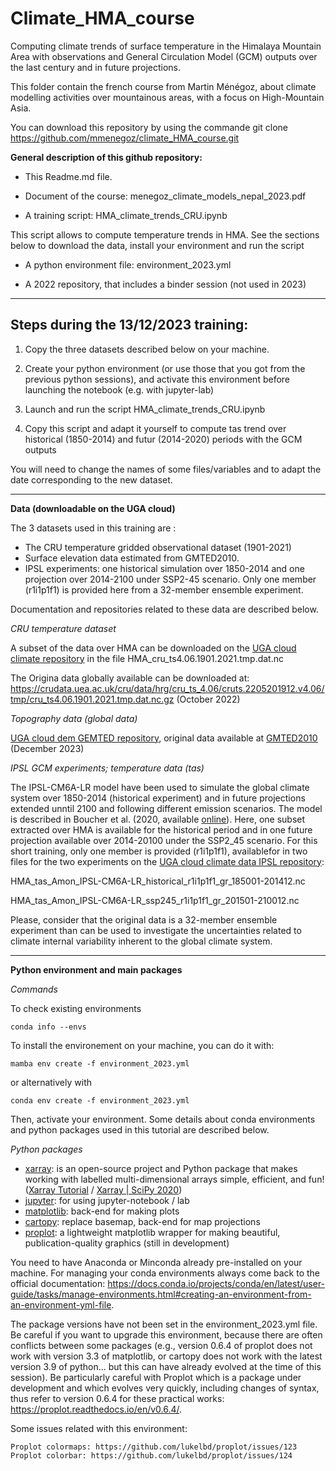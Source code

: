 <!-- #region -->
# Climate_HMA_course

Computing climate trends of surface temperature in the Himalaya Mountain Area with observations and General Circulation Model (GCM) outputs over the last century and in future projections.

This folder contain the french course from Martin Ménégoz, about climate modelling activities over mountainous areas, with a focus on High-Mountain Asia.

You can download this repository by using the commande git clone https://github.com/mmenegoz/climate_HMA_course.git

**General description of this github repository:**

* This Readme.md file.

* Document of the course: menegoz_climate_models_nepal_2023.pdf

* A training script: HMA_climate_trends_CRU.ipynb

This script allows to compute temperature trends in HMA. See the sections below to download the data, install your environment and run the script

* A python environment file: environment_2023.yml

* A 2022 repository, that includes a binder session (not used in 2023)

-----------------------------------------------------------------------

Steps during the 13/12/2023 training:
-------------------------------------

1. Copy the three datasets described below on your machine.

2. Create your python environment (or use those that you got from the previous python sessions), and activate this environment before launching the notebook (e.g. with jupyter-lab)

3. Launch and run the script HMA_climate_trends_CRU.ipynb

4. Copy this script and adapt it yourself to compute tas trend over historical (1850-2014) and futur (2014-2020) periods with the GCM outputs

You will need to change the names of some files/variables and to adapt the date corresponding to the new dataset.

-----------------------------------------------------------------------

**Data (downloadable on the UGA cloud)**

The 3 datasets used in this training are :

* The CRU temperature gridded observational dataset (1901-2021)
* Surface elevation data estimated from GMTED2010.
* IPSL experiments: one historical simulation over 1850-2014 and one projection over 2014-2100 under SSP2-45 scenario. Only one member (r1i1p1f1) is provided here from a 32-member ensemble experiment.

Documentation and repositories related to these data are described below.

*CRU temperature dataset*

A subset of the data over HMA can be downloaded on the [UGA cloud climate repository](https://cloud.univ-grenoble-alpes.fr/apps/files/?dir=/2023_TU_winter_school/Data/05_climate/CRU&fileid=792557848) in the file HMA_cru_ts4.06.1901.2021.tmp.dat.nc

The Origina data globally available can be downloaded at: https://crudata.uea.ac.uk/cru/data/hrg/cru_ts_4.06/cruts.2205201912.v4.06/tmp/cru_ts4.06.1901.2021.tmp.dat.nc.gz (October 2022)

*Topography data (global data)*

[UGA cloud dem GEMTED repository](https://cloud.univ-grenoble-alpes.fr/apps/files/?dir=/2023_TU_winter_school/Data/03_dem/GMTED2010&fileid=792549724), original data available at [GMTED2010](https://www.temis.nl/data/gmted2010/index.php) (December 2023)

*IPSL GCM experiments; temperature data (tas)*

The IPSL-CM6A-LR model have been used to simulate the global climate system over 1850-2014 (historical experiment) and in future projections extended unntil 2100 and following different emission scenarios. The model is described in Boucher et al. (2020, available [online](https://agupubs.onlinelibrary.wiley.com/doi/full/10.1029/2019MS002010)). Here, one subset extracted over HMA is available for the historical period and in one future projection available over 2014-20100 under the SSP2_45 scenario. For this short training, only one member is provided (r1i1p1f1), availablefor in two files for the two experiments on the [UGA cloud climate data IPSL repository](https://cloud.univ-grenoble-alpes.fr/apps/files/?dir=/2023_TU_winter_school/Data/05_climate/IPSL_r1i1p1f1&fileid=792576253):

HMA_tas_Amon_IPSL-CM6A-LR_historical_r1i1p1f1_gr_185001-201412.nc

HMA_tas_Amon_IPSL-CM6A-LR_ssp245_r1i1p1f1_gr_201501-210012.nc

Please, consider that the original data is a 32-member ensemble experiment than can be used to investigate the uncertainties related to climate internal variability inherent to the global climate system.

-----------------------------------------------------------------------

**Python environment and main packages**

*Commands*

To check existing environments

	conda info --envs

To install the environement on your machine, you can do it with:

	mamba env create -f environment_2023.yml

or alternatively with

	conda env create -f environment_2023.yml

Then, activate your environment. Some details about conda environments and python packages used in this tutorial are described below.

*Python packages*

- [xarray](http://xarray.pydata.org/en/stable/): is an open-source project and Python package that makes working with labelled multi-dimensional arrays simple, efficient, and fun! ([Xarray Tutorial](https://xarray-contrib.github.io/xarray-tutorial/) / [Xarray | SciPy 2020](https://www.youtube.com/watch?v=mecN-Ph_-78&list=PLYx7XA2nY5Gde-6QO98KUJ9iL_WW4rgYf&index=4))
- [jupyter](https://jupyter.org/): for using jupyter-notebook / lab
- [matplotlib](https://matplotlib.org/): back-end for making plots
- [cartopy](https://scitools.org.uk/cartopy/docs/latest/): replace basemap, back-end for map projections
- [proplot](https://proplot.readthedocs.io/en/stable/): a lightweight matplotlib wrapper for making beautiful, publication-quality graphics (still in development)

You need to have Anaconda or Minconda already pre-installed on your machine. For managing your conda environments always come back to the official documentation: https://docs.conda.io/projects/conda/en/latest/user-guide/tasks/manage-environments.html#creating-an-environment-from-an-environment-yml-file.

The package versions have not been set in the environment_2023.yml file. Be careful if you want to upgrade this environment, because there are often conflicts between some packages (e.g., version 0.6.4 of proplot does not work with version 3.3 of matplotlib, or cartopy does not work with the latest version 3.9 of python... but this can have already evolved at the time of this session). Be particularly careful with Proplot which is a package under development and which evolves very quickly, including changes of syntax, thus refer to version 0.6.4 for these practical works: https://proplot.readthedocs.io/en/v0.6.4/.

Some issues related with this environment:

    Proplot colormaps: https://github.com/lukelbd/proplot/issues/123
    Proplot colorbar: https://github.com/lukelbd/proplot/issues/124
<!-- #endregion -->
